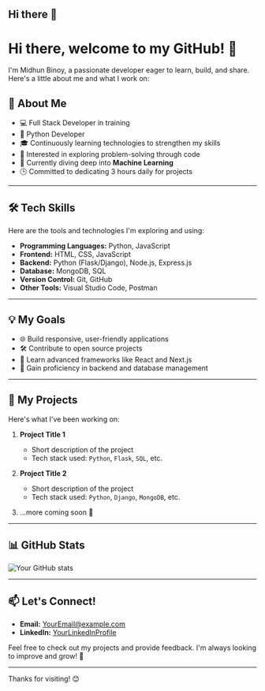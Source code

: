 ## Hi there 👋

# Hi there, welcome to my GitHub! 👋

I'm Midhun Binoy, a passionate developer eager to learn, build, and share. Here's a little about me and what I work on:

## 🚀 About Me
- 💻 Full Stack Developer in training
- 🐍 Python Developer
- 🎓 Continuously learning technologies to strengthen my skills
- 🔎 Interested in exploring problem-solving through code
- 🌱 Currently diving deep into **Machine Learning**
- 🕒 Committed to dedicating 3 hours daily for projects

---

## 🛠️ Tech Skills 
Here are the tools and technologies I'm exploring and using:

- **Programming Languages:** Python, JavaScript
- **Frontend:** HTML, CSS, JavaScript
- **Backend:** Python (Flask/Django), Node.js, Express.js
- **Database:** MongoDB, SQL
- **Version Control:** Git, GitHub
- **Other Tools:** Visual Studio Code, Postman

---

## 💡 My Goals
- 🌐 Build responsive, user-friendly applications
- 🛠 Contribute to open source projects
- 📘 Learn advanced frameworks like React and Next.js
- 💾 Gain proficiency in backend and database management

---

## 📂 My Projects
Here's what I've been working on:

1. **Project Title 1**
   - Short description of the project
   - Tech stack used: `Python`, `Flask`, `SQL`, etc.

2. **Project Title 2**
   - Short description of the project
   - Tech stack used: `Python`, `Django`, `MongoDB`, etc.

3. ...more coming soon 🚧

---

## 📊 GitHub Stats
![Your GitHub stats](https://github-readme-stats.vercel.app/api?username=Midhun-Binoy&show_icons=true&theme=radical)

---

## 📫 Let's Connect!
- **Email:** [YourEmail@example.com](mailto:psnake999@gmail.com)
- **LinkedIn:** [YourLinkedInProfile](https://www.linkedin.com/in/midhun-binoy123/)

Feel free to check out my projects and provide feedback. I'm always looking to improve and grow! 🌟

---

Thanks for visiting! 😊


